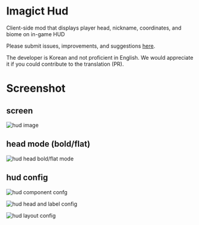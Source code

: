 # Imagict Hud

Client-side mod that displays player head, nickname, coordinates, and biome on in-game HUD

Please submit issues, improvements, and suggestions [here](https://github.com/Shihyeon/ImagictHud/issues).

The developer is Korean and not proficient in English. We would appreciate it if you could contribute to the translation (PR).

# Screenshot

## screen

![hud image](https://cdn.modrinth.com/data/cached_images/91c5722a0858c18205809e465c5b029b551ed343.png)

## head mode (bold/flat)

![hud head bold/flat mode](https://cdn.modrinth.com/data/uWeqs5CX/images/2bb09b2b1c522b7e1e0f95d4371ff2ce43b59373.png)

## hud config

![hud component confg](https://cdn.modrinth.com/data/uWeqs5CX/images/3d8b9b031e5499586a9d2e0698450218ff2ac1d0.png)

![hud head and label config](https://cdn.modrinth.com/data/uWeqs5CX/images/438e54f74519dab6e56b2a84c3628e2d2a09b6e7.png)

![hud layout config](https://cdn.modrinth.com/data/uWeqs5CX/images/539af07473bc7110096dc405c6e4d81df376d6ab.png)